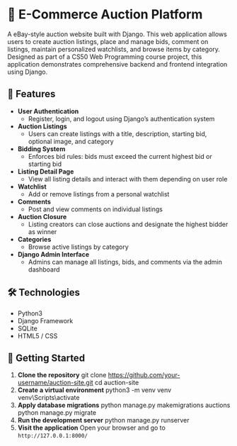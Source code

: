 # 🛒 E-Commerce Auction Platform
A eBay-style auction website built with Django. 
This web application allows users to create auction listings, place and manage bids, comment on listings, maintain personalized watchlists, and browse items by category. 
Designed as part of a CS50 Web Programming course project, this application demonstrates comprehensive backend and frontend integration using Django.

## 🌟 Features
- **User Authentication**
  - Register, login, and logout using Django’s authentication system
- **Auction Listings**
  - Users can create listings with a title, description, starting bid, optional image, and category
- **Bidding System**
  - Enforces bid rules: bids must exceed the current highest bid or starting bid
- **Listing Detail Page**
  - View all listing details and interact with them depending on user role
- **Watchlist**
  - Add or remove listings from a personal watchlist
- **Comments**
  - Post and view comments on individual listings
- **Auction Closure**
  - Listing creators can close auctions and designate the highest bidder as winner
- **Categories**
  - Browse active listings by category
- **Django Admin Interface**
  - Admins can manage all listings, bids, and comments via the admin dashboard

## 🛠️ Technologies
- Python3
- Django Framework
- SQLite
- HTML5 / CSS

## 🚀 Getting Started
1. **Clone the repository**
   git clone https://github.com/your-username/auction-site.git
   cd auction-site
2. **Create a virtual environment**
   python3 -m venv venv
   venv\Scripts\activate
4. **Apply database migrations**
   python manage.py makemigrations auctions
   python manage.py migrate
5. **Run the development server**
   python manage.py runserver
6. **Visit the application**
   Open your browser and go to `http://127.0.0.1:8000/`
